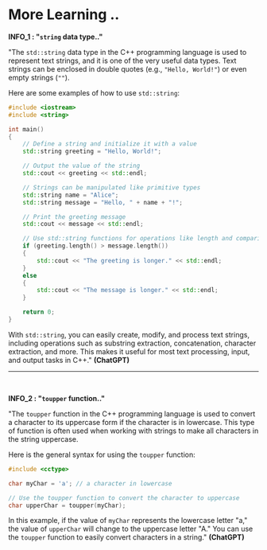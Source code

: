 # More Learning ..

**INFO_1 : "`string` data type.."**

"The `std::string` data type in the C++ programming language is used to represent text strings, and it is one of the very useful data types. Text strings can be enclosed in double quotes (e.g., `"Hello, World!"`) or even empty strings (`""`).

Here are some examples of how to use `std::string`:

```cpp
#include <iostream>
#include <string>

int main()
{
    // Define a string and initialize it with a value
    std::string greeting = "Hello, World!";

    // Output the value of the string
    std::cout << greeting << std::endl;

    // Strings can be manipulated like primitive types
    std::string name = "Alice";
    std::string message = "Hello, " + name + "!";

    // Print the greeting message
    std::cout << message << std::endl;

    // Use std::string functions for operations like length and comparison
    if (greeting.length() > message.length())
    {
        std::cout << "The greeting is longer." << std::endl;
    }
    else
    {
        std::cout << "The message is longer." << std::endl;
    }

    return 0;
}
```

With `std::string`, you can easily create, modify, and process text strings, including operations such as substring extraction, concatenation, character extraction, and more. This makes it useful for most text processing, input, and output tasks in C++." **(ChatGPT)**

---

<br>

**INFO_2 : "`toupper` function.."**

"The `toupper` function in the C++ programming language is used to convert a character to its uppercase form if the character is in lowercase. This type of function is often used when working with strings to make all characters in the string uppercase.

Here is the general syntax for using the `toupper` function:

```cpp
#include <cctype>

char myChar = 'a'; // a character in lowercase

// Use the toupper function to convert the character to uppercase
char upperChar = toupper(myChar);
```

In this example, if the value of `myChar` represents the lowercase letter "a," the value of `upperChar` will change to the uppercase letter "A." You can use the `toupper` function to easily convert characters in a string." **(ChatGPT)**
